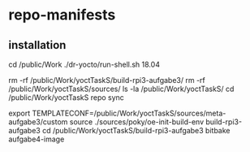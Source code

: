 # repo-manifests

## installation
cd /public/Work
./dr-yocto/run-shell.sh 18.04

rm -rf /public/Work/yoctTaskS/build-rpi3-aufgabe3/
rm -rf /public/Work/yoctTaskS/sources/
ls -la /public/Work/yoctTaskS/
cd /public/Work/yoctTaskS
repo sync 

export TEMPLATECONF=/public/Work/yoctTaskS/sources/meta-aufgabe3/custom
source ./sources/poky/oe-init-build-env build-rpi3-aufgabe3
cd /public/Work/yoctTaskS/build-rpi3-aufgabe3
bitbake aufgabe4-image
